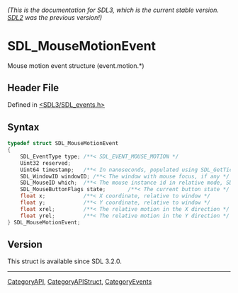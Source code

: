###### (This is the documentation for SDL3, which is the current stable version. [SDL2](https://wiki.libsdl.org/SDL2/) was the previous version!)
# SDL_MouseMotionEvent

Mouse motion event structure (event.motion.*)

## Header File

Defined in [<SDL3/SDL_events.h>](https://github.com/libsdl-org/SDL/blob/main/include/SDL3/SDL_events.h)

## Syntax

```c
typedef struct SDL_MouseMotionEvent
{
    SDL_EventType type; /**< SDL_EVENT_MOUSE_MOTION */
    Uint32 reserved;
    Uint64 timestamp;   /**< In nanoseconds, populated using SDL_GetTicksNS() */
    SDL_WindowID windowID; /**< The window with mouse focus, if any */
    SDL_MouseID which;  /**< The mouse instance id in relative mode, SDL_TOUCH_MOUSEID for touch events, or 0 */
    SDL_MouseButtonFlags state;       /**< The current button state */
    float x;            /**< X coordinate, relative to window */
    float y;            /**< Y coordinate, relative to window */
    float xrel;         /**< The relative motion in the X direction */
    float yrel;         /**< The relative motion in the Y direction */
} SDL_MouseMotionEvent;
```

## Version

This struct is available since SDL 3.2.0.

----
[CategoryAPI](CategoryAPI), [CategoryAPIStruct](CategoryAPIStruct), [CategoryEvents](CategoryEvents)

